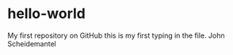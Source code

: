 # hello-world
My first repository on GitHub
this is my first typing in the file. 
John Scheidemantel
